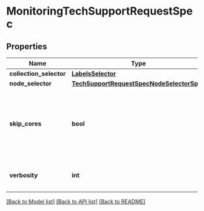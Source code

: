 # MonitoringTechSupportRequestSpec

## Properties
Name | Type | Description | Notes
------------ | ------------- | ------------- | -------------
**collection_selector** | [**LabelsSelector**](LabelsSelector.md) |  | [optional] 
**node_selector** | [**TechSupportRequestSpecNodeSelectorSpec**](TechSupportRequestSpecNodeSelectorSpec.md) |  | [optional] 
**skip_cores** | **bool** | SkipCores if set to true skips the core files when collecting techsupport. | [optional]  if omitted the server will use the default value of False
**verbosity** | **int** | Verbosity defines the verbosity level. | [optional] 

[[Back to Model list]](../README.md#documentation-for-models) [[Back to API list]](../README.md#documentation-for-api-endpoints) [[Back to README]](../README.md)


